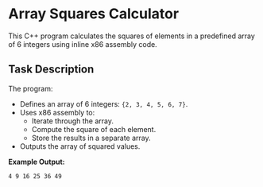 # Array Squares Calculator

This C++ program calculates the squares of elements in a predefined array of 6 integers using inline x86 assembly code.

## Task Description

The program:

- Defines an array of 6 integers: `{2, 3, 4, 5, 6, 7}`.
- Uses x86 assembly to:
  - Iterate through the array.
  - Compute the square of each element.
  - Store the results in a separate array.
- Outputs the array of squared values.

**Example Output:**

```
4 9 16 25 36 49
```
